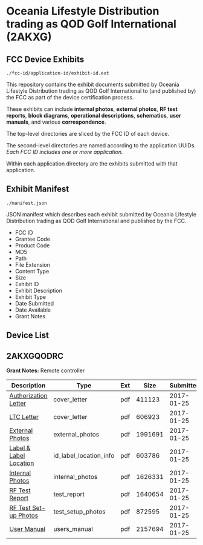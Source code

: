 # Oceania Lifestyle Distribution trading as QOD Golf lnternational (2AKXG)
## FCC Device Exhibits

```
./fcc-id/application-id/exhibit-id.ext
```

This repository contains the exhibit documents submitted by Oceania Lifestyle Distribution trading as QOD Golf lnternational to (and published by) the FCC as part of the device certification process.

These exhibits can include **internal photos**, **external photos**, **RF test reports**, **block diagrams**, **operational descriptions**, **schematics**, **user manuals**, and various **correspondence**.

The top-level directories are sliced by the FCC ID of each device.

The second-level directories are named according to the application UUIDs. *Each FCC ID includes one or more application.*

Within each application directory are the exhibits submitted with that application. 

## Exhibit Manifest

```
./manifest.json
```

JSON manifest which describes each exhibit submitted by Oceania Lifestyle Distribution trading as QOD Golf lnternational and published by the FCC.

- FCC ID
- Grantee Code
- Product Code
- MD5
- Path
- File Extension
- Content Type
- Size
- Exhibit ID
- Exhibit Description
- Exhibit Type
- Date Submitted
- Date Available
- Grant Notes

## Device List
## 2AKXGQODRC
**Grant Notes:** Remote controller

| Description | Type | Ext | Size | Submitted | Available |
| ----------- | ---- | --- | ---- | --------- | --------- |
| [Authorization Letter](2AKXGQODRC/bbb1a298386f7212256cecfc8860aa3a/3269794.pdf) | cover_letter | pdf | 411123 | 2017-01-25 | 2017-01-25 |
| [LTC Letter](2AKXGQODRC/bbb1a298386f7212256cecfc8860aa3a/3269795.pdf) | cover_letter | pdf | 606923 | 2017-01-25 | 2017-01-25 |
| [External Photos](2AKXGQODRC/bbb1a298386f7212256cecfc8860aa3a/3269796.pdf) | external_photos | pdf | 1991691 | 2017-01-25 | 2017-01-25 |
| [Label & Label Location](2AKXGQODRC/bbb1a298386f7212256cecfc8860aa3a/3269797.pdf) | id_label_location_info | pdf | 603786 | 2017-01-25 | 2017-01-25 |
| [Internal Photos](2AKXGQODRC/bbb1a298386f7212256cecfc8860aa3a/3269798.pdf) | internal_photos | pdf | 1626331 | 2017-01-25 | 2017-01-25 |
| [RF Test Report](2AKXGQODRC/bbb1a298386f7212256cecfc8860aa3a/3269801.pdf) | test_report | pdf | 1640654 | 2017-01-25 | 2017-01-25 |
| [RF Test Set-up Photos](2AKXGQODRC/bbb1a298386f7212256cecfc8860aa3a/3269802.pdf) | test_setup_photos | pdf | 872595 | 2017-01-25 | 2017-01-25 |
| [User Manual](2AKXGQODRC/bbb1a298386f7212256cecfc8860aa3a/3269803.pdf) | users_manual | pdf | 2157694 | 2017-01-25 | 2017-01-25 |
